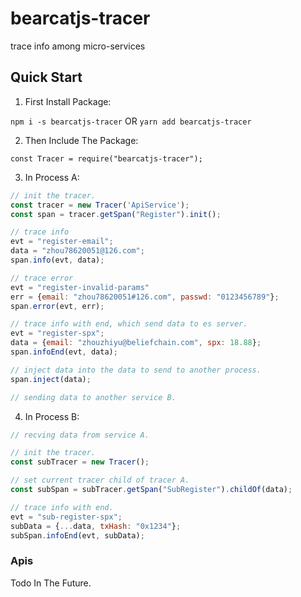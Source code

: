# bearcatjs-tracer

trace info among micro-services

## Quick Start

1. First Install Package:

  `npm i -s bearcatjs-tracer` OR `yarn add bearcatjs-tracer`

2. Then Include The Package:

  `const Tracer = require("bearcatjs-tracer");`

3. In Process A:

  ```js
  // init the tracer.
  const tracer = new Tracer('ApiService');
  const span = tracer.getSpan("Register").init();
  
  // trace info 
  evt = "register-email";
  data = "zhou78620051@126.com";
  span.info(evt, data);
  
  // trace error
  evt = "register-invalid-params"
  err = {email: "zhou78620051#126.com", passwd: "0123456789"};
  span.error(evt, err);
  
  // trace info with end, which send data to es server.
  evt = "register-spx";
  data = {email: "zhouzhiyu@beliefchain.com", spx: 18.88};
  span.infoEnd(evt, data);
  
  // inject data into the data to send to another process.
  span.inject(data);
  
  // sending data to another service B.
  ```
4. In Process B:

  ```js
  // recving data from service A.
  
  // init the tracer.
  const subTracer = new Tracer();
  
  // set current tracer child of tracer A.
  const subSpan = subTracer.getSpan("SubRegister").childOf(data);
  
  // trace info with end.
  evt = "sub-register-spx";
  subData = {...data, txHash: "0x1234"};
  subSpan.infoEnd(evt, subData);
  ```

### Apis

Todo In The Future.

